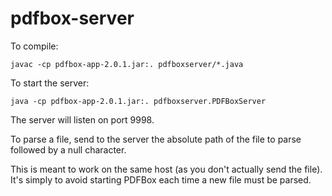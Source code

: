 # pdfbox-server


To compile:
```
javac -cp pdfbox-app-2.0.1.jar:. pdfboxserver/*.java
```

To start the server:
```
java -cp pdfbox-app-2.0.1.jar:. pdfboxserver.PDFBoxServer
```

The server will listen on port 9998.

To parse a file, send to the server the absolute path of the file to parse followed by a null character.

This is meant to work on the same host (as you don't actually send the file). It's simply to avoid starting PDFBox each time a new file must be parsed.
